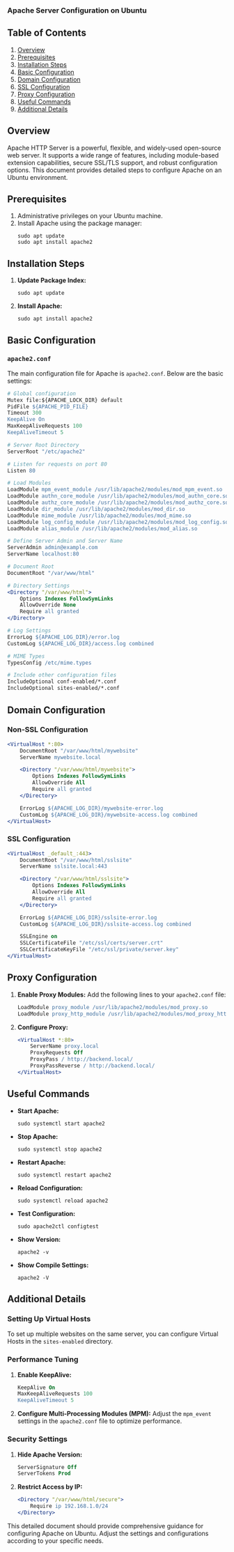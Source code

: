 ### Apache Server Configuration on Ubuntu

## Table of Contents
1. [Overview](#overview)
2. [Prerequisites](#prerequisites)
3. [Installation Steps](#installation-steps)
4. [Basic Configuration](#basic-configuration)
5. [Domain Configuration](#domain-configuration)
6. [SSL Configuration](#ssl-configuration)
7. [Proxy Configuration](#proxy-configuration)
8. [Useful Commands](#useful-commands)
9. [Additional Details](#additional-details)

## Overview
Apache HTTP Server is a powerful, flexible, and widely-used open-source web server. It supports a wide range of features, including module-based extension capabilities, secure SSL/TLS support, and robust configuration options. This document provides detailed steps to configure Apache on an Ubuntu environment.

## Prerequisites
1. Administrative privileges on your Ubuntu machine.
2. Install Apache using the package manager:
   ```shell
   sudo apt update
   sudo apt install apache2
   ```

## Installation Steps
1. **Update Package Index:**
   ```shell
   sudo apt update
   ```

2. **Install Apache:**
   ```shell
   sudo apt install apache2
   ```

## Basic Configuration
### `apache2.conf`
The main configuration file for Apache is `apache2.conf`. Below are the basic settings:

```apache
# Global configuration
Mutex file:${APACHE_LOCK_DIR} default
PidFile ${APACHE_PID_FILE}
Timeout 300
KeepAlive On
MaxKeepAliveRequests 100
KeepAliveTimeout 5

# Server Root Directory
ServerRoot "/etc/apache2"

# Listen for requests on port 80
Listen 80

# Load Modules
LoadModule mpm_event_module /usr/lib/apache2/modules/mod_mpm_event.so
LoadModule authn_core_module /usr/lib/apache2/modules/mod_authn_core.so
LoadModule authz_core_module /usr/lib/apache2/modules/mod_authz_core.so
LoadModule dir_module /usr/lib/apache2/modules/mod_dir.so
LoadModule mime_module /usr/lib/apache2/modules/mod_mime.so
LoadModule log_config_module /usr/lib/apache2/modules/mod_log_config.so
LoadModule alias_module /usr/lib/apache2/modules/mod_alias.so

# Define Server Admin and Server Name
ServerAdmin admin@example.com
ServerName localhost:80

# Document Root
DocumentRoot "/var/www/html"

# Directory Settings
<Directory "/var/www/html">
    Options Indexes FollowSymLinks
    AllowOverride None
    Require all granted
</Directory>

# Log Settings
ErrorLog ${APACHE_LOG_DIR}/error.log
CustomLog ${APACHE_LOG_DIR}/access.log combined

# MIME Types
TypesConfig /etc/mime.types

# Include other configuration files
IncludeOptional conf-enabled/*.conf
IncludeOptional sites-enabled/*.conf
```

## Domain Configuration
### Non-SSL Configuration

```apache
<VirtualHost *:80>
    DocumentRoot "/var/www/html/mywebsite"
    ServerName mywebsite.local

    <Directory "/var/www/html/mywebsite">
        Options Indexes FollowSymLinks
        AllowOverride All
        Require all granted
    </Directory>

    ErrorLog ${APACHE_LOG_DIR}/mywebsite-error.log
    CustomLog ${APACHE_LOG_DIR}/mywebsite-access.log combined
</VirtualHost>
```

### SSL Configuration

```apache
<VirtualHost _default_:443>
    DocumentRoot "/var/www/html/sslsite"
    ServerName sslsite.local:443

    <Directory "/var/www/html/sslsite">
        Options Indexes FollowSymLinks
        AllowOverride All
        Require all granted
    </Directory>

    ErrorLog ${APACHE_LOG_DIR}/sslsite-error.log
    CustomLog ${APACHE_LOG_DIR}/sslsite-access.log combined

    SSLEngine on
    SSLCertificateFile "/etc/ssl/certs/server.crt"
    SSLCertificateKeyFile "/etc/ssl/private/server.key"
</VirtualHost>
```

## Proxy Configuration
1. **Enable Proxy Modules:**
    Add the following lines to your `apache2.conf` file:
    ```apache
    LoadModule proxy_module /usr/lib/apache2/modules/mod_proxy.so
    LoadModule proxy_http_module /usr/lib/apache2/modules/mod_proxy_http.so
    ```

2. **Configure Proxy:**
    ```apache
    <VirtualHost *:80>
        ServerName proxy.local
        ProxyRequests Off
        ProxyPass / http://backend.local/
        ProxyPassReverse / http://backend.local/
    </VirtualHost>
    ```

## Useful Commands
- **Start Apache:**
  ```shell
  sudo systemctl start apache2
  ```
- **Stop Apache:**
  ```shell
  sudo systemctl stop apache2
  ```
- **Restart Apache:**
  ```shell
  sudo systemctl restart apache2
  ```
- **Reload Configuration:**
  ```shell
  sudo systemctl reload apache2
  ```
- **Test Configuration:**
  ```shell
  sudo apache2ctl configtest
  ```
- **Show Version:**
  ```shell
  apache2 -v
  ```
- **Show Compile Settings:**
  ```shell
  apache2 -V
  ```

## Additional Details
### Setting Up Virtual Hosts
To set up multiple websites on the same server, you can configure Virtual Hosts in the `sites-enabled` directory.

### Performance Tuning
1. **Enable KeepAlive:**
    ```apache
    KeepAlive On
    MaxKeepAliveRequests 100
    KeepAliveTimeout 5
    ```
2. **Configure Multi-Processing Modules (MPM):**
    Adjust the `mpm_event` settings in the `apache2.conf` file to optimize performance.

### Security Settings
1. **Hide Apache Version:**
    ```apache
    ServerSignature Off
    ServerTokens Prod
    ```
2. **Restrict Access by IP:**
    ```apache
    <Directory "/var/www/html/secure">
        Require ip 192.168.1.0/24
    </Directory>
    ```

This detailed document should provide comprehensive guidance for configuring Apache on Ubuntu. Adjust the settings and configurations according to your specific needs.

